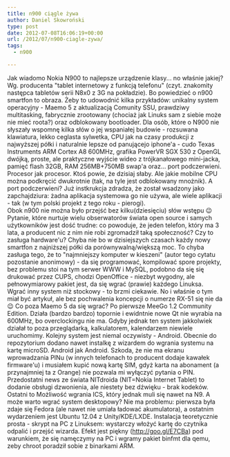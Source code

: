 ```yaml
---
title: n900 ciągle żywa
author: Daniel Skowroński
type: post
date: 2012-07-08T16:06:19+00:00
url: /2012/07/n900-ciagle-zywa/
tags:
  - n900

---
```

Jak wiadomo Nokia N900 to najlepsze urządzenie klasy... no właśnie jakiej? Wg. producenta "tablet internetowy z funkcją telefonu" (czyt. znakomity następca tabletów serii N8x0 z 3G na pokładzie). Bo powiedzieć o n900 smartfon to obraza. Żeby to udowodnić kilka przykładów: unikalny system operacyjny - Maemo 5 z aktualizacją Comunity SSU, prawdziwy multitasking, fabrycznie zrootowany (chociaż jak Linuks sam z siebie może nie mieć roota?) oraz odblokowany bootloader. Dla osób, które o N900 nie słyszały wspomnę kilka słów o jej wspaniałej budowie - rozsuwana klawiatura, lekko ceglasta sylwetka, CPU jak na czasy produkcji z najwyższej półki i naturalnie lepsze od panującejo iphone'a - cudo Texas Instruments ARM Cortex A8 600MHz, grafika PowerVR SGX 530 z OpenGL dwójką, proste, ale praktyczne wyjście wideo z trójkanałowego mini-jacka, pamięć flash 32GB, RAM 256MB+750MB swap'a oraz... port podczerwieni. Procesor jak procesor. Ktoś powie, że dzisiaj słaby. Ale jakie mobilne CPU można podkręcić dwukrotnie (tak, na tyle jest odblokowany mnożnik). A port podczerwieni? Już instkrukcja zdradza, że został wsadzony jako zapchajdziura: żadna aplikacja systemowa go nie używa, ale wiele aplikacji - tak (w tym polski projekt z tego roku - pierogi).  
Obok n900 nie można było przejść bez kilku(dziesięciu) słów wstępu 😉  
Pytanie, które nurtuje wielu obserwatorów świata open source i samych użytkowników jest dość trudne: co powoduje, że jeden telefon, który ma 3 lata, a producent nic z nim nie robi zgromadził taką społeczność? Czy to zasługa hardware'u? Chyba nie bo w dzisiejszych czasach każdy nowy smartfon z najniższej półki da porównywalną/większą moc. To chyba zasługa tego, że to "najmniejszy komputer w kieszeni" (autor tego cytatu pozostanie anonimowy) - da się programować, kompilować spore projekty, bez problemu stoi na tym serwer WWW i MySQL, podobno da się się drukować przez CUPS, chodzi OpenOffice - niezbyt wygodny, ale pełnowymiarowy pakiet jest, da się wgrać (prawie) każdego Linuksa.  
Wgrać inny system niż stockowy - to brzmi ciekawie. No i właśnie o tym miał być artykuł, ale bez pochwalenia koncepcji o numerze RX-51 się nie da 😉 Co poza Maemo 5 da się wgrać? Po pierwsze MeeGo 1.2 Community Edition. Działa (bardzo bardzo) topornie i ewidntnie nowe Qt nie wyrabia na 600MHz, bo overclockingu nie ma. Gdyby jednak ten system jakkolwiek działał to poza przeglądarką, kalkulatorem, kalendarzem niewiele uruchomimy. Kolejny system jest niemal oczywisty - Android. Obecnie do repozytorium dodano nawet instalkę z wizardem do wgrania systemu na kartę microSD. Android jak Android. Szkoda, że nie ma ekranu wprowadzania PINu (w innych telefonach to producent dodaje kawałek firmware'u) i musiałem kupić nową kartę SIM, gdyż karta na abonament (a przynajmniej ta z Orange) nie pozwala mi wyłączyć pytania o PIN. Przedostatni news ze świata NITdroida (NIT=Nokia Internet Tablet) to dodanie obsługi dzwonienia, ale niestety bez dźwięku - brak kodeków. Ostatni to Możliwość wgrania ICS, który jednak muli się nawet na N9. A może warto wgrać system desktopowy? Nie ma problemu: pierwsza była zdaje się Fedora (ale nawet nie umiała ładować akumulatora), a ostatnim wydarzeniem jest Ubuntu 12.04 z Unity/KDE/LXDE. Instalacja teoretycznie prosta - skrypt na PC z Linuksem: wystarczy włożyć kartę do czytnika odpalić i przejść wizarda. Efekt jest piękny (http://goo.gl/E7CBa) pod warunkiem, że się namęczymy na PC i wgramy pakiet binfmt dla qemu, zeby chroot poradził sobie z binarkami ARM.